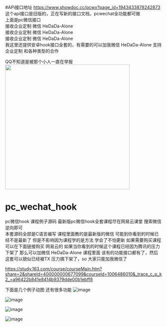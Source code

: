 #APi接口地址
https://www.showdoc.cc/pcwx?page_id=1943433878242873  这个api接口是旧版的，正在写新的接口文档，pcwechat全功能都可做  
上面是pc微信接口  
接收企业定制 微信 HeDaDa-Alone  
接收企业定制 微信 HeDaDa-Alone  
接收企业定制 微信 HeDaDa-Alone  
我这里还提供安卓hook接口全套的，有需要的可以加我微信 HeDaDa-Alone  支持企业定制 和各种类型的合作   

QQ不知道是被那个小人一直在举报  
<img src="https://github.com/hedada-hc/pc_wechat_hook/blob/master/20190913112013.jpg" width="400">
# pc_wechat_hook  
pc微信hook 课程例子源码 最新版pc微信hook全套课程尽在网易云课堂 搜索微信逆向即可  
本套源码全部是C语言编写 课程里面教的是最新版的微信 可能到你看到的时候已经不是最新了 但是不影响因为课程学的是方法 学会了不怕更新
如果需要购买课程 可以在下面链接购买 网易云的 如果当你看到的时候这个课程已经因为腾讯的压力下架了 那么可以加微信 HeDaDa-Alone
课程里面 该有的功能接口都有了，然后 这套可以貌似已经被TX 压力搞下架了，so 大家只能加我微信了

https://study.163.com/course/courseMain.htm?share=2&shareId=400000000677099&courseId=1006486010&_trace_c_p_k2_=a96422b841e8414b9379dde00b1ebff8

下面是几个例子动图 还有很多功能 
![image](https://github.com/hedada-hc/pc_wechat_hook/blob/master/%E9%83%A8%E5%88%86%E6%95%88%E6%9E%9C%E5%9B%BE4.png)

![image](https://github.com/hedada-hc/pc_wechat_hook/blob/master/%E9%83%A8%E5%88%86%E6%95%88%E6%9E%9C%E5%9B%BE1.gif)
 
![image](https://github.com/hedada-hc/pc_wechat_hook/blob/master/%E9%83%A8%E5%88%86%E6%95%88%E6%9E%9C%E5%9B%BE2.gif)
  
![image](https://github.com/hedada-hc/pc_wechat_hook/blob/master/%E9%83%A8%E5%88%86%E6%95%88%E6%9E%9C%E5%9B%BE3.gif)
